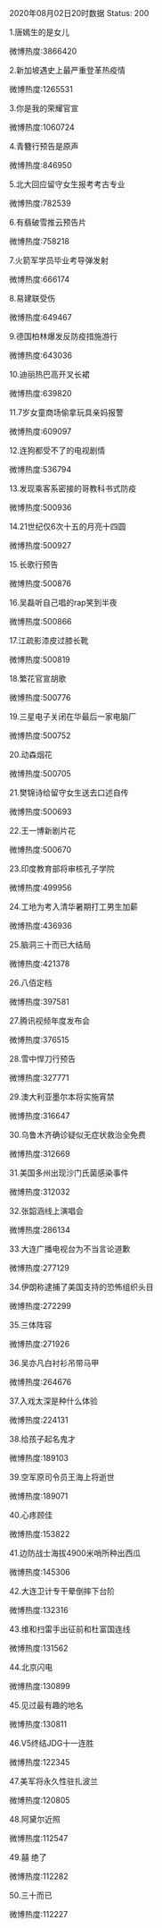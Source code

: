2020年08月02日20时数据
Status: 200

1.唐嫣生的是女儿

微博热度:3866420

2.新加坡遇史上最严重登革热疫情

微博热度:1265531

3.你是我的荣耀官宣

微博热度:1060724

4.青簪行预告是原声

微博热度:846950

5.北大回应留守女生报考考古专业

微博热度:782539

6.有翡破雪推云预告片

微博热度:758218

7.火箭军学员毕业考导弹发射

微博热度:666174

8.易建联受伤

微博热度:649467

9.德国柏林爆发反防疫措施游行

微博热度:643036

10.迪丽热巴高开叉长裙

微博热度:639820

11.7岁女童商场偷拿玩具亲妈报警

微博热度:609097

12.连狗都受不了的电视剧情

微博热度:536794

13.发现乘客系密接的哥教科书式防疫

微博热度:500936

14.21世纪仅6次十五的月亮十四圆

微博热度:500927

15.长歌行预告

微博热度:500876

16.吴磊听自己唱的rap笑到半夜

微博热度:500866

17.江疏影漆皮过膝长靴

微博热度:500819

18.繁花官宣胡歌

微博热度:500776

19.三星电子关闭在华最后一家电脑厂

微博热度:500752

20.动森烟花

微博热度:500705

21.樊锦诗给留守女生送去口述自传

微博热度:500693

22.王一博新剧片花

微博热度:500670

23.印度教育部将审核孔子学院

微博热度:499956

24.工地为考入清华暑期打工男生加薪

微博热度:436936

25.脑洞三十而已大结局

微博热度:421378

26.八佰定档

微博热度:397581

27.腾讯视频年度发布会

微博热度:376515

28.雪中悍刀行预告

微博热度:327771

29.澳大利亚墨尔本将实施宵禁

微博热度:316647

30.乌鲁木齐确诊疑似无症状救治全免费

微博热度:312669

31.美国多州出现沙门氏菌感染事件

微博热度:312032

32.张韶涵线上演唱会

微博热度:286134

33.大连广播电视台为不当言论道歉

微博热度:277129

34.伊朗称逮捕了美国支持的恐怖组织头目

微博热度:272299

35.三体阵容

微博热度:271926

36.吴亦凡白衬衫吊带马甲

微博热度:264676

37.入戏太深是种什么体验

微博热度:224131

38.给孩子起名鬼才

微博热度:189103

39.空军原司令员王海上将逝世

微博热度:189071

40.心疼顾佳

微博热度:153822

41.边防战士海拔4900米哨所种出西瓜

微博热度:145306

42.大连卫计专干晕倒摔下台阶

微博热度:132316

43.维和扫雷手出征前和杜富国连线

微博热度:131562

44.北京闪电

微博热度:130899

45.见过最有趣的地名

微博热度:130811

46.V5终结JDG十一连胜

微博热度:122345

47.美军将永久性驻扎波兰

微博热度:120805

48.阿黛尔近照

微博热度:112547

49.囍 绝了

微博热度:112282

50.三十而已

微博热度:112227


